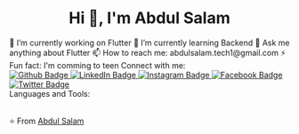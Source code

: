 <h1 align="center">Hi 👋, I'm Abdul Salam</h1>
🔭 I’m currently working on Flutter
🌱 I’m currently learning Backend
💬 Ask me anything about Flutter
📫 How to reach me: abdulsalam.tech1@gmail.com
⚡ Fun fact: I'm comming to teen
Connect with me:
<div id="badges"> <a href="https://github.com/abdul-salam111"> <img src="https://img.shields.io/badge/Github-white?style=for-the-badge&logo=Github&logoColor=black" alt="Github Badge"/> </a> <a href="https://www.linkedin.com/in/abdulsalamas/"> <img src="https://img.shields.io/badge/LinkedIn-0A66C2.svg?style=for-the-badge&logo=LinkedIn&logoColor=white" alt="LinkedIn Badge"/> </a> <a href="https://www.instagram.com/sallo_bangash/"> <img src="https://img.shields.io/badge/Instagram-purple?style=for-the-badge&logo=instagram&logoColor=white" alt="Instagram Badge"/> </a> <a href="https://web.facebook.com/profile.php?id=100064026879899"> <img src="https://img.shields.io/badge/Facebook-blue?style=for-the-badge&logo=facebook&logoColor=white" alt="Facebook Badge"/> </a> <a href="https://twitter.com/AbdulSa74424583"> <img src="https://img.shields.io/badge/Twitter-blue?style=for-the-badge&logo=twitter&logoColor=white" alt="Twitter Badge"/> </a> </div>
Languages and Tools:




<br> ⭐️ From [Abdul Salam](https://github.com/abdul-salam111)
